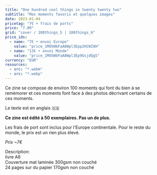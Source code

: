 ```yaml
---
title: "One hundred cool things in twenty twenty two"
subtitle: "Mes moments favoris et quelques images"
date: 2023-01-04
pricetag: "7€ + frais de ports"
price: "7.00"
grid: "cover / 100things_5 | 100things_6"
price_ids:
  - name: "7€ • envoi Europe"
    value: "price_1MO5WbFaA8Wpl3Epp2HCWI8H"
  - name: "13€ • envoi Monde"
    value: "price_1MO5WbFaA8Wpl3Ep9GsjdQgS"
currency: "EUR"
resources:
  - src: "*.webm"
  - src: "*.webp"
---
```


Ce zine se compose de environ 100 moments qui font du bien à se remémorer et ces moments font face à des photos décrivant certains de ces moments.

Le texte est en anglais 🇬🇧

**Ce zine est édité à 50 exemplaires. Pas un de plus.**

Les frais de port sont inclus pour l'Europe continentale.
Pour le reste du monde, le prix est un rien plus élevé.

*Prix ~7€* 

<div class="text-sm">
Description: <br/> 
livre A6 <br/> 
Couverture mat laminée 300gsm non couché <br/> 
24 pages sur du papier 170gsm non couché
</div>

